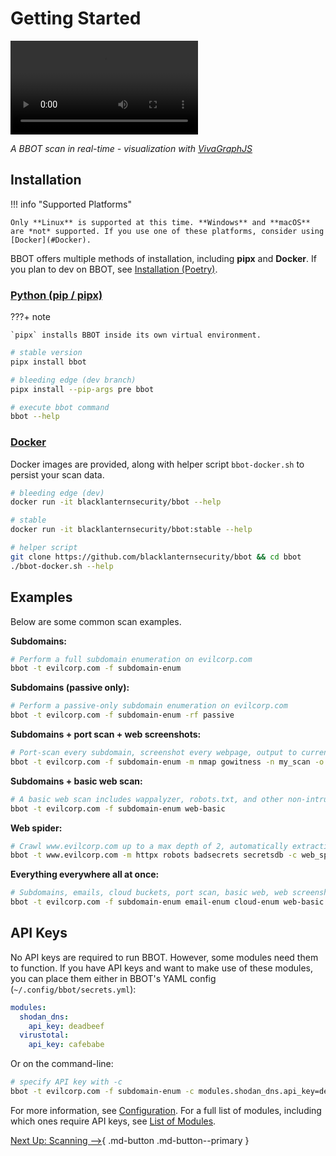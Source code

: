 # Getting Started

<video controls="" autoplay="" name="media"><source src="https://github-production-user-asset-6210df.s3.amazonaws.com/20261699/245941416-ebf2a81e-7530-4a9e-922d-4e62eb949f35.mp4" type="video/mp4"></video>

_A BBOT scan in real-time - visualization with [VivaGraphJS](https://github.com/blacklanternsecurity/bbot-vivagraphjs)_

## Installation

!!! info "Supported Platforms"

    Only **Linux** is supported at this time. **Windows** and **macOS** are *not* supported. If you use one of these platforms, consider using [Docker](#Docker).

BBOT offers multiple methods of installation, including **pipx** and **Docker**. If you plan to dev on BBOT, see [Installation (Poetry)](https://www.blacklanternsecurity.com/bbot/contribution#installation-poetry).

### [Python (pip / pipx)](https://pypi.org/project/bbot/)

???+ note

    `pipx` installs BBOT inside its own virtual environment.

```bash
# stable version
pipx install bbot

# bleeding edge (dev branch)
pipx install --pip-args pre bbot

# execute bbot command
bbot --help
```

### [Docker](https://hub.docker.com/r/blacklanternsecurity/bbot)

Docker images are provided, along with helper script `bbot-docker.sh` to persist your scan data.

```bash
# bleeding edge (dev)
docker run -it blacklanternsecurity/bbot --help

# stable
docker run -it blacklanternsecurity/bbot:stable --help

# helper script
git clone https://github.com/blacklanternsecurity/bbot && cd bbot
./bbot-docker.sh --help
```

## Examples

Below are some common scan examples.

<!-- BBOT EXAMPLE COMMANDS -->
**Subdomains:**

```bash
# Perform a full subdomain enumeration on evilcorp.com
bbot -t evilcorp.com -f subdomain-enum
```

**Subdomains (passive only):**

```bash
# Perform a passive-only subdomain enumeration on evilcorp.com
bbot -t evilcorp.com -f subdomain-enum -rf passive
```

**Subdomains + port scan + web screenshots:**

```bash
# Port-scan every subdomain, screenshot every webpage, output to current directory
bbot -t evilcorp.com -f subdomain-enum -m nmap gowitness -n my_scan -o .
```

**Subdomains + basic web scan:**

```bash
# A basic web scan includes wappalyzer, robots.txt, and other non-intrusive web modules
bbot -t evilcorp.com -f subdomain-enum web-basic
```

**Web spider:**

```bash
# Crawl www.evilcorp.com up to a max depth of 2, automatically extracting emails, secrets, etc.
bbot -t www.evilcorp.com -m httpx robots badsecrets secretsdb -c web_spider_distance=2 web_spider_depth=2
```

**Everything everywhere all at once:**

```bash
# Subdomains, emails, cloud buckets, port scan, basic web, web screenshots, nuclei
bbot -t evilcorp.com -f subdomain-enum email-enum cloud-enum web-basic -m nmap gowitness nuclei --allow-deadly
```
<!-- END BBOT EXAMPLE COMMANDS -->

## API Keys

No API keys are required to run BBOT. However, some modules need them to function. If you have API keys and want to make use of these modules, you can place them either in BBOT's YAML config (`~/.config/bbot/secrets.yml`):

```yaml title="~/.config/bbot/secrets.yml"
modules:
  shodan_dns:
    api_key: deadbeef
  virustotal:
    api_key: cafebabe
```

Or on the command-line:

```bash
# specify API key with -c
bbot -t evilcorp.com -f subdomain-enum -c modules.shodan_dns.api_key=deadbeef modules.virustotal.api_key=cafebabe
```

For more information, see [Configuration](./scanning/configuration/). For a full list of modules, including which ones require API keys, see [List of Modules](./scanning/list_of_modules).

[Next Up: Scanning -->](./scanning/){ .md-button .md-button--primary }

